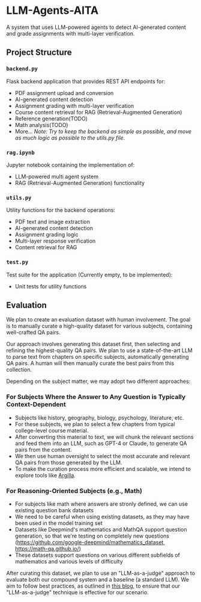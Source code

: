 # LLM-Agents-AITA

A system that uses LLM-powered agents to detect AI-generated content and grade assignments with multi-layer verification.

## Project Structure

### `backend.py`
Flask backend application that provides REST API endpoints for:
- PDF assignment upload and conversion
- AI-generated content detection
- Assignment grading with multi-layer verification
- Course content retrieval for RAG (Retrieval-Augmented Generation)
- Reference generation(TODO)
- Math analysis(TODO)
- More...
*Note: Try to keep the backend as simple as possible, and move as much logic as possible to the utils.py file.*

### `rag.ipynb`
Jupyter notebook containing the implementation of:
- LLM-powered multi agent system
- RAG (Retrieval-Augmented Generation) functionality

### `utils.py`
Utility functions for the backend operations:
- PDF text and image extraction
- AI-generated content detection
- Assignment grading logic
- Multi-layer response verification
- Content retrieval for RAG

### `test.py`
Test suite for the application (Currently empty, to be implemented):
- Unit tests for utility functions

## Evaluation
We plan to create an evaluation dataset with human involvement. The goal is to manually curate a high-quality dataset for various subjects, containing well-crafted QA pairs.

Our approach involves generating this dataset first, then selecting and refining the highest-quality QA pairs. We plan to use a state-of-the-art LLM to parse text from chapters on specific subjects, automatically generating QA pairs. A human will then manually curate the best pairs from this collection.

Depending on the subject matter, we may adopt two different approaches:

### For Subjects Where the Answer to Any Question is Typically Context-Dependent
- Subjects like history, geography, biology, psychology, literature, etc.
- For these subjects, we plan to select a few chapters from typical college-level course material.
- After converting this material to text, we will chunk the relevant sections and feed them into an LLM, such as GPT-4 or Claude, to generate QA pairs from the content.
- We then use human oversight to select the most accurate and relevant QA pairs from those generated by the LLM.
- To make the curation process more efficient and scalable, we intend to explore tools like [Argilla](https://github.com/argilla-io/argilla).

### For Reasoning-Oriented Subjects (e.g., Math) 
- For subjects like math where answers are stronly defined, we can use existing question bank datasets
- We need to be careful when using existing datasets, as they may have been used in the model training set
- Datasets like Deepmind's mathematics and MathQA support question generation, so that we're testing on completely new questions (https://github.com/google-deepmind/mathematics_dataset, https://math-qa.github.io/)
- These datasets support questions on various different subfields of mathematics and various levels of difficulty

After curating this dataset, we plan to use an "LLM-as-a-judge" approach to evaluate both our compound system and a baseline (a standard LLM). We aim to follow best practices, as outlined in [this blog](https://hamel.dev/blog/posts/llm-judge/), to ensure that our "LLM-as-a-judge" technique is effective for our scenario.
